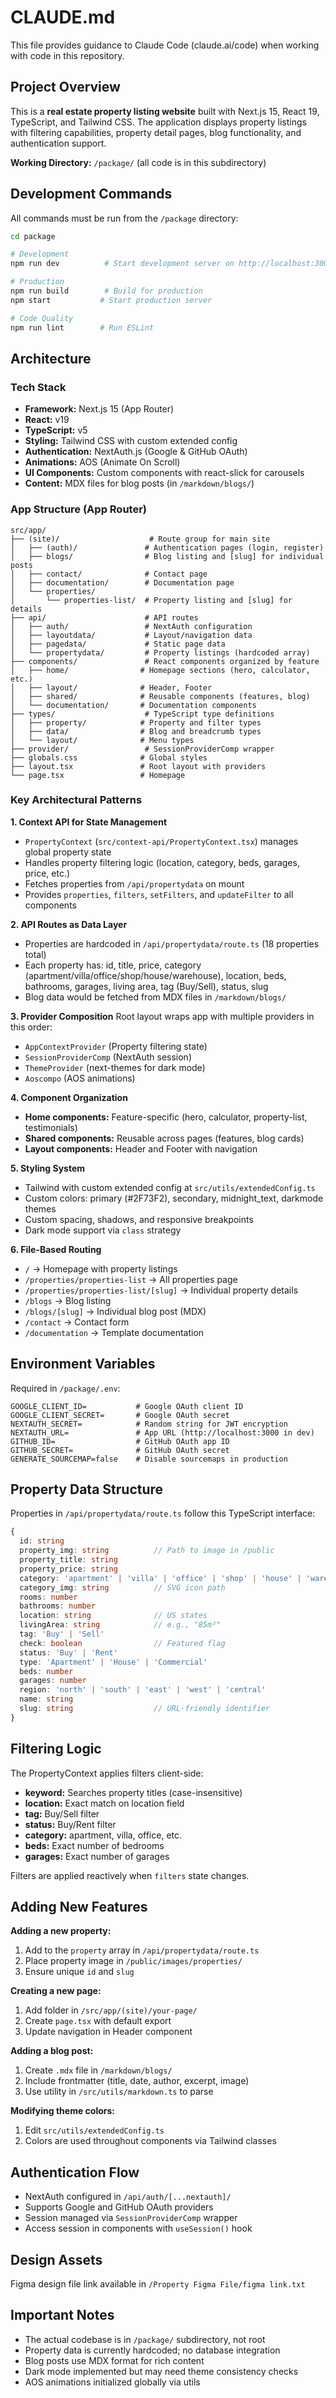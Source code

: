 # CLAUDE.md

This file provides guidance to Claude Code (claude.ai/code) when working with code in this repository.

## Project Overview

This is a **real estate property listing website** built with Next.js 15, React 19, TypeScript, and Tailwind CSS. The application displays property listings with filtering capabilities, property detail pages, blog functionality, and authentication support.

**Working Directory:** `/package/` (all code is in this subdirectory)

## Development Commands

All commands must be run from the `/package` directory:

```bash
cd package

# Development
npm run dev          # Start development server on http://localhost:3000

# Production
npm run build        # Build for production
npm start           # Start production server

# Code Quality
npm run lint        # Run ESLint
```

## Architecture

### Tech Stack
- **Framework:** Next.js 15 (App Router)
- **React:** v19
- **TypeScript:** v5
- **Styling:** Tailwind CSS with custom extended config
- **Authentication:** NextAuth.js (Google & GitHub OAuth)
- **Animations:** AOS (Animate On Scroll)
- **UI Components:** Custom components with react-slick for carousels
- **Content:** MDX files for blog posts (in `/markdown/blogs/`)

### App Structure (App Router)

```
src/app/
├── (site)/                    # Route group for main site
│   ├── (auth)/               # Authentication pages (login, register)
│   ├── blogs/                # Blog listing and [slug] for individual posts
│   ├── contact/              # Contact page
│   ├── documentation/        # Documentation page
│   └── properties/
│       └── properties-list/  # Property listing and [slug] for details
├── api/                      # API routes
│   ├── auth/                 # NextAuth configuration
│   ├── layoutdata/           # Layout/navigation data
│   ├── pagedata/             # Static page data
│   └── propertydata/         # Property listings (hardcoded array)
├── components/               # React components organized by feature
│   ├── home/                # Homepage sections (hero, calculator, etc.)
│   ├── layout/              # Header, Footer
│   ├── shared/              # Reusable components (features, blog)
│   └── documentation/       # Documentation components
├── types/                    # TypeScript type definitions
│   ├── property/            # Property and filter types
│   ├── data/                # Blog and breadcrumb types
│   └── layout/              # Menu types
├── provider/                 # SessionProviderComp wrapper
├── globals.css              # Global styles
├── layout.tsx               # Root layout with providers
└── page.tsx                 # Homepage
```

### Key Architectural Patterns

**1. Context API for State Management**
- `PropertyContext` (`src/context-api/PropertyContext.tsx`) manages global property state
- Handles property filtering logic (location, category, beds, garages, price, etc.)
- Fetches properties from `/api/propertydata` on mount
- Provides `properties`, `filters`, `setFilters`, and `updateFilter` to all components

**2. API Routes as Data Layer**
- Properties are hardcoded in `/api/propertydata/route.ts` (18 properties total)
- Each property has: id, title, price, category (apartment/villa/office/shop/house/warehouse), location, beds, bathrooms, garages, living area, tag (Buy/Sell), status, slug
- Blog data would be fetched from MDX files in `/markdown/blogs/`

**3. Provider Composition**
Root layout wraps app with multiple providers in this order:
- `AppContextProvider` (Property filtering state)
- `SessionProviderComp` (NextAuth session)
- `ThemeProvider` (next-themes for dark mode)
- `Aoscompo` (AOS animations)

**4. Component Organization**
- **Home components:** Feature-specific (hero, calculator, property-list, testimonials)
- **Shared components:** Reusable across pages (features, blog cards)
- **Layout components:** Header and Footer with navigation

**5. Styling System**
- Tailwind with custom extended config at `src/utils/extendedConfig.ts`
- Custom colors: primary (#2F73F2), secondary, midnight_text, darkmode themes
- Custom spacing, shadows, and responsive breakpoints
- Dark mode support via `class` strategy

**6. File-Based Routing**
- `/` → Homepage with property listings
- `/properties/properties-list` → All properties page
- `/properties/properties-list/[slug]` → Individual property details
- `/blogs` → Blog listing
- `/blogs/[slug]` → Individual blog post (MDX)
- `/contact` → Contact form
- `/documentation` → Template documentation

## Environment Variables

Required in `/package/.env`:

```
GOOGLE_CLIENT_ID=           # Google OAuth client ID
GOOGLE_CLIENT_SECRET=       # Google OAuth secret
NEXTAUTH_SECRET=            # Random string for JWT encryption
NEXTAUTH_URL=               # App URL (http://localhost:3000 in dev)
GITHUB_ID=                  # GitHub OAuth app ID
GITHUB_SECRET=              # GitHub OAuth secret
GENERATE_SOURCEMAP=false    # Disable sourcemaps in production
```

## Property Data Structure

Properties in `/api/propertydata/route.ts` follow this TypeScript interface:

```typescript
{
  id: string
  property_img: string          // Path to image in /public
  property_title: string
  property_price: string
  category: 'apartment' | 'villa' | 'office' | 'shop' | 'house' | 'warehouse'
  category_img: string          // SVG icon path
  rooms: number
  bathrooms: number
  location: string              // US states
  livingArea: string            // e.g., "85m²"
  tag: 'Buy' | 'Sell'
  check: boolean                // Featured flag
  status: 'Buy' | 'Rent'
  type: 'Apartment' | 'House' | 'Commercial'
  beds: number
  garages: number
  region: 'north' | 'south' | 'east' | 'west' | 'central'
  name: string
  slug: string                  // URL-friendly identifier
}
```

## Filtering Logic

The PropertyContext applies filters client-side:
- **keyword:** Searches property titles (case-insensitive)
- **location:** Exact match on location field
- **tag:** Buy/Sell filter
- **status:** Buy/Rent filter
- **category:** apartment, villa, office, etc.
- **beds:** Exact number of bedrooms
- **garages:** Exact number of garages

Filters are applied reactively when `filters` state changes.

## Adding New Features

**Adding a new property:**
1. Add to the `property` array in `/api/propertydata/route.ts`
2. Place property image in `/public/images/properties/`
3. Ensure unique `id` and `slug`

**Creating a new page:**
1. Add folder in `/src/app/(site)/your-page/`
2. Create `page.tsx` with default export
3. Update navigation in Header component

**Adding a blog post:**
1. Create `.mdx` file in `/markdown/blogs/`
2. Include frontmatter (title, date, author, excerpt, image)
3. Use utility in `/src/utils/markdown.ts` to parse

**Modifying theme colors:**
1. Edit `src/utils/extendedConfig.ts`
2. Colors are used throughout components via Tailwind classes

## Authentication Flow

- NextAuth configured in `/api/auth/[...nextauth]/`
- Supports Google and GitHub OAuth providers
- Session managed via `SessionProviderComp` wrapper
- Access session in components with `useSession()` hook

## Design Assets

Figma design file link available in `/Property Figma File/figma link.txt`

## Important Notes

- The actual codebase is in `/package/` subdirectory, not root
- Property data is currently hardcoded; no database integration
- Blog posts use MDX format for rich content
- Dark mode implemented but may need theme consistency checks
- AOS animations initialized globally via utils
